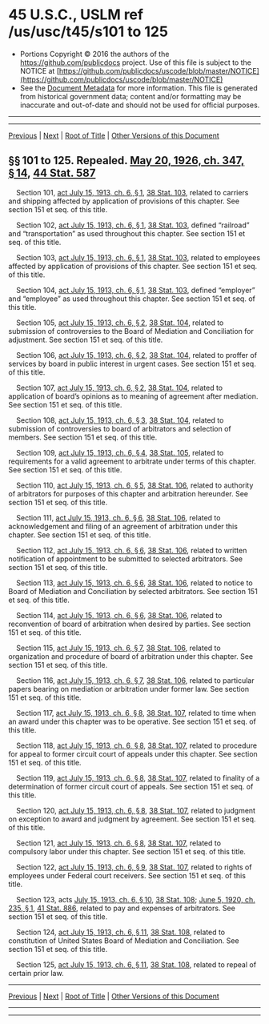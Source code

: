 ---
---

# 45 U.S.C., USLM ref /us/usc/t45/s101 to 125

* Portions Copyright © 2016 the authors of the https://github.com/publicdocs project.
  Use of this file is subject to the NOTICE at [https://github.com/publicdocs/uscode/blob/master/NOTICE](https://github.com/publicdocs/uscode/blob/master/NOTICE)
* See the [Document Metadata](././../../../..//README.md) for more information.
  This file is generated from historical government data; content and/or formatting may be inaccurate and out-of-date and should not be used for official purposes.

----------
----------

[Previous](./../../../..//us/usc/t45/ch6/m__us_usc_t45_ch6.md) | [Next](./../../../..//us/usc/t45/ch6/m__us_usc_t45_s126.md) | [Root of Title](./../../../../) | [Other Versions of this Document](https://publicdocs.github.io/go/links?ns=uslm&ref=%2Fus%2Fusc%2Ft45%2Fs101+to+125)

## §§ 101 to 125. Repealed. [May 20, 1926, ch. 347, § 14][/us/act/1926-05-20/ch347/s14], [44 Stat. 587][/us/stat/44/587]

    Section 101, [act July 15, 1913, ch. 6, § 1][/us/act/1913-07-15/ch6/s1], [38 Stat. 103][/us/stat/38/103], related to carriers and shipping affected by application of provisions of this chapter. See section 151 et seq. of this title.

    Section 102, [act July 15, 1913, ch. 6, § 1][/us/act/1913-07-15/ch6/s1], [38 Stat. 103][/us/stat/38/103], defined “railroad” and “transportation” as used throughout this chapter. See section 151 et seq. of this title.

    Section 103, [act July 15, 1913, ch. 6, § 1][/us/act/1913-07-15/ch6/s1], [38 Stat. 103][/us/stat/38/103], related to employees affected by application of provisions of this chapter. See section 151 et seq. of this title.

    Section 104, [act July 15, 1913, ch. 6, § 1][/us/act/1913-07-15/ch6/s1], [38 Stat. 103][/us/stat/38/103], defined “employer” and “employee” as used throughout this chapter. See section 151 et seq. of this title.

    Section 105, [act July 15, 1913, ch. 6, § 2][/us/act/1913-07-15/ch6/s2], [38 Stat. 104][/us/stat/38/104], related to submission of controversies to the Board of Mediation and Conciliation for adjustment. See section 151 et seq. of this title.

    Section 106, [act July 15, 1913, ch. 6, § 2][/us/act/1913-07-15/ch6/s2], [38 Stat. 104][/us/stat/38/104], related to proffer of services by board in public interest in urgent cases. See section 151 et seq. of this title.

    Section 107, [act July 15, 1913, ch. 6, § 2][/us/act/1913-07-15/ch6/s2], [38 Stat. 104][/us/stat/38/104], related to application of board’s opinions as to meaning of agreement after mediation. See section 151 et seq. of this title.

    Section 108, [act July 15, 1913, ch. 6, § 3][/us/act/1913-07-15/ch6/s3], [38 Stat. 104][/us/stat/38/104], related to submission of controversies to board of arbitrators and selection of members. See section 151 et seq. of this title.

    Section 109, [act July 15, 1913, ch. 6, § 4][/us/act/1913-07-15/ch6/s4], [38 Stat. 105][/us/stat/38/105], related to requirements for a valid agreement to arbitrate under terms of this chapter. See section 151 et seq. of this title.

    Section 110, [act July 15, 1913, ch. 6, § 5][/us/act/1913-07-15/ch6/s5], [38 Stat. 106][/us/stat/38/106], related to authority of arbitrators for purposes of this chapter and arbitration hereunder. See section 151 et seq. of this title.

    Section 111, [act July 15, 1913, ch. 6, § 6][/us/act/1913-07-15/ch6/s6], [38 Stat. 106][/us/stat/38/106], related to acknowledgement and filing of an agreement of arbitration under this chapter. See section 151 et seq. of this title.

    Section 112, [act July 15, 1913, ch. 6, § 6][/us/act/1913-07-15/ch6/s6], [38 Stat. 106][/us/stat/38/106], related to written notification of appointment to be submitted to selected arbitrators. See section 151 et seq. of this title.

    Section 113, [act July 15, 1913, ch. 6, § 6][/us/act/1913-07-15/ch6/s6], [38 Stat. 106][/us/stat/38/106], related to notice to Board of Mediation and Conciliation by selected arbitrators. See section 151 et seq. of this title.

    Section 114, [act July 15, 1913, ch. 6, § 6][/us/act/1913-07-15/ch6/s6], [38 Stat. 106][/us/stat/38/106], related to reconvention of board of arbitration when desired by parties. See section 151 et seq. of this title.

    Section 115, [act July 15, 1913, ch. 6, § 7][/us/act/1913-07-15/ch6/s7], [38 Stat. 106][/us/stat/38/106], related to organization and procedure of board of arbitration under this chapter. See section 151 et seq. of this title.

    Section 116, [act July 15, 1913, ch. 6, § 7][/us/act/1913-07-15/ch6/s7], [38 Stat. 106][/us/stat/38/106], related to particular papers bearing on mediation or arbitration under former law. See section 151 et seq. of this title.

    Section 117, [act July 15, 1913, ch. 6, § 8][/us/act/1913-07-15/ch6/s8], [38 Stat. 107][/us/stat/38/107], related to time when an award under this chapter was to be operative. See section 151 et seq. of this title.

    Section 118, [act July 15, 1913, ch. 6, § 8][/us/act/1913-07-15/ch6/s8], [38 Stat. 107][/us/stat/38/107], related to procedure for appeal to former circuit court of appeals under this chapter. See section 151 et seq. of this title.

    Section 119, [act July 15, 1913, ch. 6, § 8][/us/act/1913-07-15/ch6/s8], [38 Stat. 107][/us/stat/38/107], related to finality of a determination of former circuit court of appeals. See section 151 et seq. of this title.

    Section 120, [act July 15, 1913, ch. 6, § 8][/us/act/1913-07-15/ch6/s8], [38 Stat. 107][/us/stat/38/107], related to judgment on exception to award and judgment by agreement. See section 151 et seq. of this title.

    Section 121, [act July 15, 1913, ch. 6, § 8][/us/act/1913-07-15/ch6/s8], [38 Stat. 107][/us/stat/38/107], related to compulsory labor under this chapter. See section 151 et seq. of this title.

    Section 122, [act July 15, 1913, ch. 6, § 9][/us/act/1913-07-15/ch6/s9], [38 Stat. 107][/us/stat/38/107], related to rights of employees under Federal court receivers. See section 151 et seq. of this title.

    Section 123, acts [July 15, 1913, ch. 6, § 10][/us/act/1913-07-15/ch6/s10], [38 Stat. 108][/us/stat/38/108]; [June 5, 1920, ch. 235, § 1][/us/act/1920-06-05/ch235/s1], [41 Stat. 886][/us/stat/41/886], related to pay and expenses of arbitrators. See section 151 et seq. of this title.

    Section 124, [act July 15, 1913, ch. 6, § 11][/us/act/1913-07-15/ch6/s11], [38 Stat. 108][/us/stat/38/108], related to constitution of United States Board of Mediation and Conciliation. See section 151 et seq. of this title.

    Section 125, [act July 15, 1913, ch. 6, § 11][/us/act/1913-07-15/ch6/s11], [38 Stat. 108][/us/stat/38/108], related to repeal of certain prior law.

----------

[Previous](./../../../..//us/usc/t45/ch6/m__us_usc_t45_ch6.md) | [Next](./../../../..//us/usc/t45/ch6/m__us_usc_t45_s126.md) | [Root of Title](./../../../../) | [Other Versions of this Document](https://publicdocs.github.io/go/links?ns=uslm&ref=%2Fus%2Fusc%2Ft45%2Fs101+to+125)

----------
----------

[/us/act/1926-05-20/ch347/s14]: https://publicdocs.github.io/go/links?ns=uslm&ref=%2Fus%2Fact%2F1926-05-20%2Fch347%2Fs14
[/us/stat/44/587]: https://publicdocs.github.io/go/links?ns=uslm&ref=%2Fus%2Fstat%2F44%2F587
[/us/act/1913-07-15/ch6/s1]: https://publicdocs.github.io/go/links?ns=uslm&ref=%2Fus%2Fact%2F1913-07-15%2Fch6%2Fs1
[/us/stat/38/103]: https://publicdocs.github.io/go/links?ns=uslm&ref=%2Fus%2Fstat%2F38%2F103
[/us/act/1913-07-15/ch6/s1]: https://publicdocs.github.io/go/links?ns=uslm&ref=%2Fus%2Fact%2F1913-07-15%2Fch6%2Fs1
[/us/stat/38/103]: https://publicdocs.github.io/go/links?ns=uslm&ref=%2Fus%2Fstat%2F38%2F103
[/us/act/1913-07-15/ch6/s1]: https://publicdocs.github.io/go/links?ns=uslm&ref=%2Fus%2Fact%2F1913-07-15%2Fch6%2Fs1
[/us/stat/38/103]: https://publicdocs.github.io/go/links?ns=uslm&ref=%2Fus%2Fstat%2F38%2F103
[/us/act/1913-07-15/ch6/s1]: https://publicdocs.github.io/go/links?ns=uslm&ref=%2Fus%2Fact%2F1913-07-15%2Fch6%2Fs1
[/us/stat/38/103]: https://publicdocs.github.io/go/links?ns=uslm&ref=%2Fus%2Fstat%2F38%2F103
[/us/act/1913-07-15/ch6/s2]: https://publicdocs.github.io/go/links?ns=uslm&ref=%2Fus%2Fact%2F1913-07-15%2Fch6%2Fs2
[/us/stat/38/104]: https://publicdocs.github.io/go/links?ns=uslm&ref=%2Fus%2Fstat%2F38%2F104
[/us/act/1913-07-15/ch6/s2]: https://publicdocs.github.io/go/links?ns=uslm&ref=%2Fus%2Fact%2F1913-07-15%2Fch6%2Fs2
[/us/stat/38/104]: https://publicdocs.github.io/go/links?ns=uslm&ref=%2Fus%2Fstat%2F38%2F104
[/us/act/1913-07-15/ch6/s2]: https://publicdocs.github.io/go/links?ns=uslm&ref=%2Fus%2Fact%2F1913-07-15%2Fch6%2Fs2
[/us/stat/38/104]: https://publicdocs.github.io/go/links?ns=uslm&ref=%2Fus%2Fstat%2F38%2F104
[/us/act/1913-07-15/ch6/s3]: https://publicdocs.github.io/go/links?ns=uslm&ref=%2Fus%2Fact%2F1913-07-15%2Fch6%2Fs3
[/us/stat/38/104]: https://publicdocs.github.io/go/links?ns=uslm&ref=%2Fus%2Fstat%2F38%2F104
[/us/act/1913-07-15/ch6/s4]: https://publicdocs.github.io/go/links?ns=uslm&ref=%2Fus%2Fact%2F1913-07-15%2Fch6%2Fs4
[/us/stat/38/105]: https://publicdocs.github.io/go/links?ns=uslm&ref=%2Fus%2Fstat%2F38%2F105
[/us/act/1913-07-15/ch6/s5]: https://publicdocs.github.io/go/links?ns=uslm&ref=%2Fus%2Fact%2F1913-07-15%2Fch6%2Fs5
[/us/stat/38/106]: https://publicdocs.github.io/go/links?ns=uslm&ref=%2Fus%2Fstat%2F38%2F106
[/us/act/1913-07-15/ch6/s6]: https://publicdocs.github.io/go/links?ns=uslm&ref=%2Fus%2Fact%2F1913-07-15%2Fch6%2Fs6
[/us/stat/38/106]: https://publicdocs.github.io/go/links?ns=uslm&ref=%2Fus%2Fstat%2F38%2F106
[/us/act/1913-07-15/ch6/s6]: https://publicdocs.github.io/go/links?ns=uslm&ref=%2Fus%2Fact%2F1913-07-15%2Fch6%2Fs6
[/us/stat/38/106]: https://publicdocs.github.io/go/links?ns=uslm&ref=%2Fus%2Fstat%2F38%2F106
[/us/act/1913-07-15/ch6/s6]: https://publicdocs.github.io/go/links?ns=uslm&ref=%2Fus%2Fact%2F1913-07-15%2Fch6%2Fs6
[/us/stat/38/106]: https://publicdocs.github.io/go/links?ns=uslm&ref=%2Fus%2Fstat%2F38%2F106
[/us/act/1913-07-15/ch6/s6]: https://publicdocs.github.io/go/links?ns=uslm&ref=%2Fus%2Fact%2F1913-07-15%2Fch6%2Fs6
[/us/stat/38/106]: https://publicdocs.github.io/go/links?ns=uslm&ref=%2Fus%2Fstat%2F38%2F106
[/us/act/1913-07-15/ch6/s7]: https://publicdocs.github.io/go/links?ns=uslm&ref=%2Fus%2Fact%2F1913-07-15%2Fch6%2Fs7
[/us/stat/38/106]: https://publicdocs.github.io/go/links?ns=uslm&ref=%2Fus%2Fstat%2F38%2F106
[/us/act/1913-07-15/ch6/s7]: https://publicdocs.github.io/go/links?ns=uslm&ref=%2Fus%2Fact%2F1913-07-15%2Fch6%2Fs7
[/us/stat/38/106]: https://publicdocs.github.io/go/links?ns=uslm&ref=%2Fus%2Fstat%2F38%2F106
[/us/act/1913-07-15/ch6/s8]: https://publicdocs.github.io/go/links?ns=uslm&ref=%2Fus%2Fact%2F1913-07-15%2Fch6%2Fs8
[/us/stat/38/107]: https://publicdocs.github.io/go/links?ns=uslm&ref=%2Fus%2Fstat%2F38%2F107
[/us/act/1913-07-15/ch6/s8]: https://publicdocs.github.io/go/links?ns=uslm&ref=%2Fus%2Fact%2F1913-07-15%2Fch6%2Fs8
[/us/stat/38/107]: https://publicdocs.github.io/go/links?ns=uslm&ref=%2Fus%2Fstat%2F38%2F107
[/us/act/1913-07-15/ch6/s8]: https://publicdocs.github.io/go/links?ns=uslm&ref=%2Fus%2Fact%2F1913-07-15%2Fch6%2Fs8
[/us/stat/38/107]: https://publicdocs.github.io/go/links?ns=uslm&ref=%2Fus%2Fstat%2F38%2F107
[/us/act/1913-07-15/ch6/s8]: https://publicdocs.github.io/go/links?ns=uslm&ref=%2Fus%2Fact%2F1913-07-15%2Fch6%2Fs8
[/us/stat/38/107]: https://publicdocs.github.io/go/links?ns=uslm&ref=%2Fus%2Fstat%2F38%2F107
[/us/act/1913-07-15/ch6/s8]: https://publicdocs.github.io/go/links?ns=uslm&ref=%2Fus%2Fact%2F1913-07-15%2Fch6%2Fs8
[/us/stat/38/107]: https://publicdocs.github.io/go/links?ns=uslm&ref=%2Fus%2Fstat%2F38%2F107
[/us/act/1913-07-15/ch6/s9]: https://publicdocs.github.io/go/links?ns=uslm&ref=%2Fus%2Fact%2F1913-07-15%2Fch6%2Fs9
[/us/stat/38/107]: https://publicdocs.github.io/go/links?ns=uslm&ref=%2Fus%2Fstat%2F38%2F107
[/us/act/1913-07-15/ch6/s10]: https://publicdocs.github.io/go/links?ns=uslm&ref=%2Fus%2Fact%2F1913-07-15%2Fch6%2Fs10
[/us/stat/38/108]: https://publicdocs.github.io/go/links?ns=uslm&ref=%2Fus%2Fstat%2F38%2F108
[/us/act/1920-06-05/ch235/s1]: https://publicdocs.github.io/go/links?ns=uslm&ref=%2Fus%2Fact%2F1920-06-05%2Fch235%2Fs1
[/us/stat/41/886]: https://publicdocs.github.io/go/links?ns=uslm&ref=%2Fus%2Fstat%2F41%2F886
[/us/act/1913-07-15/ch6/s11]: https://publicdocs.github.io/go/links?ns=uslm&ref=%2Fus%2Fact%2F1913-07-15%2Fch6%2Fs11
[/us/stat/38/108]: https://publicdocs.github.io/go/links?ns=uslm&ref=%2Fus%2Fstat%2F38%2F108
[/us/act/1913-07-15/ch6/s11]: https://publicdocs.github.io/go/links?ns=uslm&ref=%2Fus%2Fact%2F1913-07-15%2Fch6%2Fs11
[/us/stat/38/108]: https://publicdocs.github.io/go/links?ns=uslm&ref=%2Fus%2Fstat%2F38%2F108


